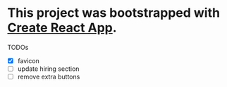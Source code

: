 # This project was bootstrapped with [Create React App](https://github.com/facebookincubator/create-react-app).

TODOs
- [x] favicon
- [ ] update hiring section
- [ ] remove extra buttons